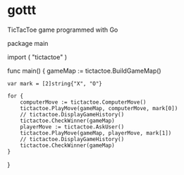 # gottt
TicTacToe game programmed with Go

package main

import (
	"tictactoe"
)

func main() {
	gameMap := tictactoe.BuildGameMap()

	var mark = [2]string{"X", "O"}

	for {
		computerMove := tictactoe.ComputerMove()
		tictactoe.PlayMove(gameMap, computerMove, mark[0])
		// tictactoe.DisplayGameHistory()
		tictactoe.CheckWinner(gameMap)
		playerMove := tictactoe.AskUser()
		tictactoe.PlayMove(gameMap, playerMove, mark[1])
		// tictactoe.DisplayGameHistory()
		tictactoe.CheckWinner(gameMap)
	}
}
